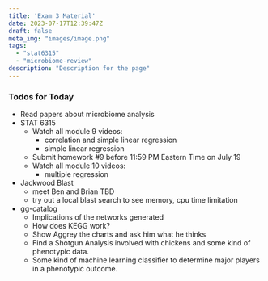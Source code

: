 ```yaml
---
title: 'Exam 3 Material'
date: 2023-07-17T12:39:47Z
draft: false
meta_img: "images/image.png"
tags:
  - "stat6315"
  - "microbiome-review"
description: "Description for the page"
---
```


### Todos for Today

- Read papers about microbiome analysis
- STAT 6315
  - Watch all module 9 videos:
    - correlation and simple linear regression
    - simple linear regression
  - Submit homework #9 before 11:59 PM Eastern Time on July 19
  - Watch all module 10 videos:
    - multiple regression 
- Jackwood Blast
  - meet Ben and Brian TBD
  - try out a local blast search to see memory, cpu time limitation
- gg-catalog
  - Implications of the networks generated
  - How does KEGG work?
  - Show Aggrey the charts and ask him what he thinks
  - Find a Shotgun Analysis involved with chickens and some kind of phenotypic data.
  - Some kind of machine learning classifier to determine major players in a phenotypic outcome.

